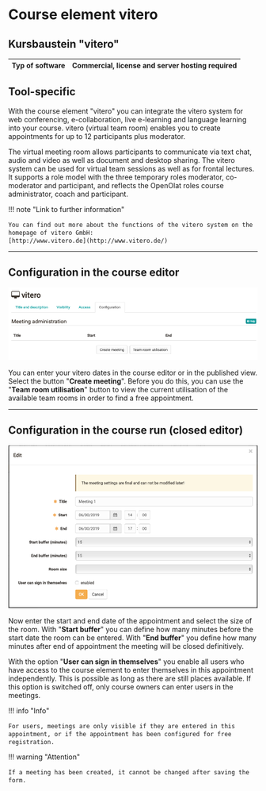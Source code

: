 # Course element vitero

## Kursbaustein "vitero"

 **Typ of software**|  Commercial, license and server hosting required  
---|---  

## Tool-specific

With the course element "vitero" you can integrate the vitero system for web
conferencing, e-collaboration, live e-learning and language learning into your
course. vitero (virtual team room) enables you to create appointments for up
to 12 participants plus moderator.

The virtual meeting room allows participants to communicate via text chat,
audio and video as well as document and desktop sharing. The vitero system can
be used for virtual team sessions as well as for frontal lectures. It supports
a role model with the three temporary roles moderator, co-moderator and
participant, and reflects the OpenOlat roles course administrator, coach and
participant.  
  
!!! note "Link to further information"

    You can find out more about the functions of the vitero system on the homepage of vitero GmbH:  
    [http://www.vitero.de](http://www.vitero.de/)  

----
  
## Configuration in the course editor

![vitero_course_editor.png](assets/Vitero_EN.png)

You can enter your vitero dates in the course editor or in the published view.
Select the button "**Create meeting**". Before you do this, you can use the "**Team room utilisation**" button to view the current utilisation of the available team
rooms in order to find a free appointment. 

----
  
## Configuration in the course run (closed editor)

![vitero_course_run.png](assets/Vitero_1_EN.png)

Now enter the start and end date of the appointment and select the size of the
room. With "**Start buffer**" you can define how many minutes before the start
date the room can be entered. With "**End buffer**" you define how many minutes
after end of appointment the meeting will be closed definitively.

With the option "**User can sign in themselves**" you enable all users who have
access to the course element to enter themselves in this appointment
independently. This is possible as long as there are still places available.
If this option is switched off, only course owners can enter users in the
meetings.

!!! info "Info"

    For users, meetings are only visible if they are entered in this appointment, or if the appointment has been configured for free registration.


!!! warning "Attention"

    If a meeting has been created, it cannot be changed after saving the form.

